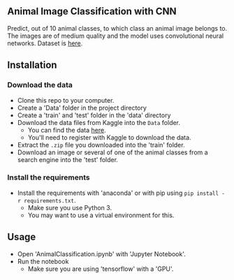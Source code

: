 Animal Image Classification with CNN
-----------------------

Predict, out of 10 animal classes, to which class an animal image belongs to. The images are of medium quality and the model uses convolutional neural networks. Dataset is [here](https://www.kaggle.com/datasets/alessiocorrado99/animals10).

Installation
----------------------

### Download the data

* Clone this repo to your computer.
* Create a 'Data' folder in the project directory
* Create a 'train' and 'test' folder in the 'data' directory
* Download the data files from Kaggle into the `Data` folder.  
    * You can find the data [here](https://www.kaggle.com/datasets/alessiocorrado99/animals10).
    * You'll need to register with Kaggle to download the data.
* Extract the `.zip` file you downloaded into the 'train' folder.
* Download an image or several of one of the animal classes from a search engine into the 'test' folder.

### Install the requirements
 
* Install the requirements with 'anaconda' or with pip using `pip install -r requirements.txt`.
    * Make sure you use Python 3.
    * You may want to use a virtual environment for this.

Usage
-----------------------

* Open 'AnimalClassification.ipynb' with 'Jupyter Notebook'.
* Run the notebook
    * Make sure you are using 'tensorflow' with a 'GPU'.